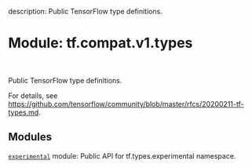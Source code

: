 description: Public TensorFlow type definitions.

<div itemscope itemtype="http://developers.google.com/ReferenceObject">
<meta itemprop="name" content="tf.compat.v1.types" />
<meta itemprop="path" content="Stable" />
</div>

# Module: tf.compat.v1.types

<!-- Insert buttons and diff -->

<table class="tfo-notebook-buttons tfo-api nocontent" align="left">

</table>



Public TensorFlow type definitions.


For details, see
https://github.com/tensorflow/community/blob/master/rfcs/20200211-tf-types.md.

## Modules

[`experimental`](../../../tf/compat/v1/types/experimental.md) module: Public API for tf.types.experimental namespace.

